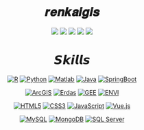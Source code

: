 <div align=center>

# 𝒓𝒆𝒏𝒌𝒂𝒊𝒈𝒊𝒔

<p>

[![](https://img.shields.io/badge/个人主页-renkaigis.cn-blueviolet?logo=)](http://renkaigis.cn)
[![](https://img.shields.io/badge/博客-Blog-blue?logo=)](http://blog.renkaigis.com)
[![](https://img.shields.io/badge/GitHub-renkaigis-yellowgreen?logo=github)](https://github.com/renkaigis)
[![](https://img.shields.io/badge/简历-Resume-ff69b4?logo=personio)](http://resume.renkaigis.cn)
[![](https://img.shields.io/badge/相册-Photo-green?logo=googlephotos&logoColor=white)](http://photo.renkaigis.com)


</p>

# 𝙎𝙠𝙞𝙡𝙡𝙨



<p>

[![R](https://img.shields.io/badge/-R-%232c3e50?style=flat-square&logo=r&logoColor=9cf)](#)
[![Python](https://img.shields.io/badge/-Python-%232c3e50?style=flat-square&logo=python)](#)
[![Matlab](https://img.shields.io/badge/-Matlab-%232c3e50?style=flat-square&logo=numpy&logoColor=ff69b4)](#)
[![Java](https://img.shields.io/badge/-Java-%232c3e50?style=flat-square&logo=java&logoColor=brightgreen)](#)
[![SpringBoot](https://img.shields.io/badge/-SpingBoot-%232c3e50?style=flat-square&logo=springboot)](#)
  
</p>

<p>

[![ArcGIS](https://img.shields.io/badge/-ArcGIS-%231a202c?style=flat-square&logo=googlemaps)](#)
[![Erdas](https://img.shields.io/badge/-Erdas-%231a202c?style=flat-square&logo=googleplay&logoColor=red)](#)
[![GEE](https://img.shields.io/badge/-GEE-%231a202c?style=flat-square&logo=gridsome)](#)
[![ENVI](https://img.shields.io/badge/-ENVI-%231a202c?style=flat-square&logo=plangrid&logoColor=orange)](#)

</p>

<p>

[![HTML5](https://img.shields.io/badge/-HTML5-red?logo=html5&logoColor=white)](#)
[![CSS3](https://img.shields.io/badge/-CSS3-brightgreen?logo=css3&logoColor=white)](#)
[![JavaScript](https://img.shields.io/badge/-JavaScript-%23FFC107?style=flat-square&logo=javascript&logoColor=000000&labelColor=%23FFC107&color=%23FFC107)](#)
[![Vue.js](https://img.shields.io/badge/-Vue.js-blue?style=flat-square&logo=Vue.js&logoColor=success)](#)
  
</p>

<p>

[![MySQL](https://img.shields.io/badge/-MySQL-%232C3A42?style=flat-square&logo=mysql&logoColor=%23ffffff)](#)
[![MongoDB](https://img.shields.io/badge/-MongoDB-%232C3A42?style=flat-square&logo=MongoDB&logoColor=green)](#)
[![SQL Server](https://img.shields.io/badge/-SQL%20Server-%23282C34?style=flat-square&logo=microsoftsqlserver)](#)

</p>



